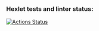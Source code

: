 ### Hexlet tests and linter status:
[![Actions Status](https://github.com/V1dgt/frontend-project-44/actions/workflows/hexlet-check.yml/badge.svg)](https://github.com/V1dgt/frontend-project-44/actions)